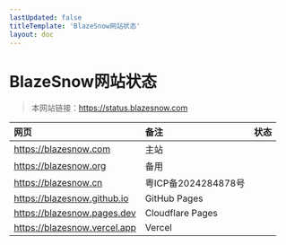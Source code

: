 ```yaml
---
lastUpdated: false
titleTemplate: 'BlazeSnow网站状态'
layout: doc
---
```


<script setup>
import OK from '/status/OK.vue'
import NotGood from '/status/NotGood.vue'
import Bad from '/status/Bad.vue'
import Off from '/status/Off.vue'
</script>

# BlazeSnow网站状态

> 本网站链接：<https://status.blazesnow.com>

| 网页                           | 备注                | 状态   |
| :----------------------------- | :------------------ | :----- |
| <https://blazesnow.com>        | 主站                | <OK /> |
| <https://blazesnow.org>        | 备用                | <OK /> |
| <https://blazesnow.cn>         | 粤ICP备2024284878号 | <OK /> |
| <https://blazesnow.github.io>  | GitHub Pages        | <OK /> |
| <https://blazesnow.pages.dev>  | Cloudflare Pages    | <OK /> |
| <https://blazesnow.vercel.app> | Vercel              | <OK /> |